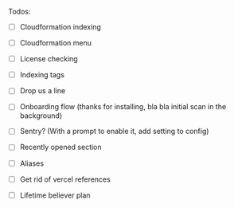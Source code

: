 Todos:

- [ ] Cloudformation indexing
- [ ] Cloudformation menu
- [ ] License checking
- [ ] Indexing tags
- [ ] Drop us a line
- [ ] Onboarding flow (thanks for installing, bla bla initial scan in the background)
- [ ] Sentry? (With a prompt to enable it, add setting to config)
- [ ] Recently opened section
- [ ] Aliases
- [ ] Get rid of vercel references

- [ ] Lifetime believer plan
